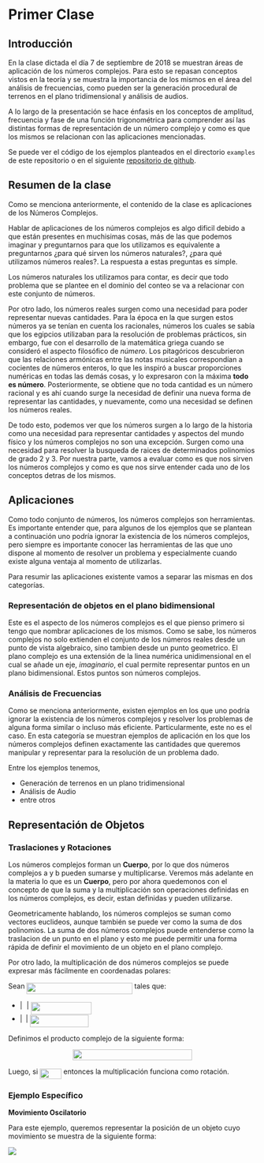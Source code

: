 # Primer Clase

## Introducción

En la clase dictada el día 7 de septiembre de 2018 se muestran áreas de aplicación de los números complejos. Para esto se repasan conceptos vistos en la teoría y se muestra la importancia de los mismos en el área del análisis de frecuencias, como pueden ser la generación procedural de terrenos en el plano tridimensional y análisis de audios.

A lo largo de la presentación se hace énfasis en los conceptos de amplitud, frecuencia y fase de una función trigonométrica para comprender así las distintas formas de representación de un número complejo y como es que los mismos se relacionan con las aplicaciones mencionadas.

Se puede ver el código de los ejemplos planteados en el directorio `examples` de este repositorio o en el siguiente [repositorio de github](https://github.com/ulises-jeremias/frequency-analysis-with-FFT).

## Resumen de la clase

Como se menciona anteriormente, el contenido de la clase es aplicaciones de los Números Complejos.

Hablar de aplicaciones de los números complejos es algo dificil debido a que están presentes en muchisimas cosas, más de las que podemos imaginar y preguntarnos para que los utilizamos es equivalente a preguntarnos ¿para qué sirven los números naturales?, ¿para qué utilizamos números reales?. La respuesta a estas preguntas es simple.

Los números naturales los utilizamos para contar, es decir que todo problema que se plantee en el dominio del conteo se va a relacionar con este conjunto de números.

Por otro lado, los números reales surgen como una necesidad para poder representar nuevas cantidades. Para la época en la que surgen estos números ya se tenían en cuenta los racionales, números los cuales se sabía que los egipcios utilizaban para la resolución de problemas prácticos, sin embargo, fue con el desarrollo de la matemática griega cuando se consideró el aspecto filosófico de _número_. Los pitagóricos descubrieron que las relaciones armónicas entre las notas musicales correspondían a cocientes de números enteros, lo que les inspiró a buscar proporciones numéricas en todas las demás cosas, y lo expresaron con la máxima **todo es número**. Posteriormente, se obtiene que no toda cantidad es un número racional y es ahí cuando surge la necesidad de definir una nueva forma de representar las cantidades, y nuevamente, como una necesidad se definen los números reales.

De todo esto, podemos ver que los números surgen a lo largo de la historia como una necesidad para representar cantidades y aspectos del mundo físico y los números complejos no son una excepción. Surgen como una necesidad para resolver la busqueda de raices de determinados polinomios de grado 2 y 3. Por nuestra parte, vamos a evaluar como es que nos sirven los números complejos y como es que nos sirve entender cada uno de los conceptos detras de los mismos.

## Aplicaciones

Como todo conjunto de números, los números complejos son herramientas. Es importante entender que, para algunos de los ejemplos que se plantean a continuación uno podría ignorar la existencia de los números complejos, pero siempre es importante conocer las herramientas de las que uno dispone al momento de resolver un problema y especialmente cuando existe alguna ventaja al momento de utilizarlas.

Para resumir las aplicaciones existente vamos a separar las mismas en dos categorías.

### Representación de objetos en el plano bidimensional

Este es el aspecto de los números complejos es el que pienso primero si tengo que nombrar aplicaciones de los mismos. Como se sabe, los números complejos no solo extienden el conjunto de los números reales desde un punto de vista algebraico, sino tambien desde un punto geometrico. El plano complejo es una extensión de la linea numérica unidimensional en el cual se añade un eje, _imaginario_, el cual permite representar puntos en un plano bidimensional. Estos puntos son números complejos.

### Análisis de Frecuencias

Como se menciona anteriormente, existen ejemplos en los que uno podría ignorar la existencia de los números complejos y resolver los problemas de alguna forma similar o incluso más eficiente. Particularmente, este no es el caso. En esta categoría se muestran ejemplos de aplicación en los que los números complejos definen exactamente las cantidades que queremos manipular y representar para la resolución de un problema dado.

Entre los ejemplos tenemos,

-   Generación de terrenos en un plano tridimensional
-   Análisis de Audio
-   entre otros

## Representación de Objetos

### Traslaciones y Rotaciones

Los números complejos forman un **Cuerpo**, por lo que dos números complejos a y b pueden sumarse y multiplicarse. Veremos más adelante en la materia lo que es un **Cuerpo**, pero por ahora quedemonos con el concepto de que la suma y la multiplicación son operaciones definidas en los números complejos, es decir, estan definidas y pueden utilizarse.

Geometricamente hablando, los números complejos se suman como vectores euclideos, aunque también se puede ver como la suma de dos polinomios.
La suma de dos números complejos puede entenderse como la traslacion de un punto en el plano y esto me puede permitir una forma rápida de definir el movimiento de un objeto en el plano complejo.

Por otro lado, la multiplicación de dos números complejos se puede expresar más fácilmente en coordenadas polares:

Sean <img src="https://rawgit.com/in	git@github.com:ulises-jeremias/matematica-iv/master/docs/svgs/ed9a41f86371c04599f858809297df9b.svg?invert_in_darkmode" align=middle width=214.76392409999994pt height=22.831056599999986pt/> tales que:

-   \|<img src="https://rawgit.com/in	git@github.com:ulises-jeremias/matematica-iv/master/docs/svgs/44bc9d542a92714cac84e01cbbb7fd61.svg?invert_in_darkmode" align=middle width=8.68915409999999pt height=14.15524440000002pt/>\| <img src="https://rawgit.com/in	git@github.com:ulises-jeremias/matematica-iv/master/docs/svgs/442b001a242fceec20d4a8c75239b6cd.svg?invert_in_darkmode" align=middle width=123.25798979999998pt height=24.65753399999998pt/>
-   \|<img src="https://rawgit.com/in	git@github.com:ulises-jeremias/matematica-iv/master/docs/svgs/4bdc8d9bcfb35e1c9bfb51fc69687dfc.svg?invert_in_darkmode" align=middle width=7.054796099999991pt height=22.831056599999986pt/>\| <img src="https://rawgit.com/in	git@github.com:ulises-jeremias/matematica-iv/master/docs/svgs/03b5060dca839af3223c0ec9049f5a20.svg?invert_in_darkmode" align=middle width=118.92452549999999pt height=24.65753399999998pt/>

Definimos el producto complejo de la siguiente forma:

<p align="center"><img src="https://rawgit.com/in	git@github.com:ulises-jeremias/matematica-iv/master/docs/svgs/3ec4f8864426c6e906df2c4cc6215af9.svg?invert_in_darkmode" align=middle width=242.04861285pt height=21.5817393pt/></p>

Luego, si <img src="https://rawgit.com/in	git@github.com:ulises-jeremias/matematica-iv/master/docs/svgs/2249583b4d6d09d50a0232b38db9563d.svg?invert_in_darkmode" align=middle width=44.15589254999999pt height=21.18721440000001pt/> entonces la multiplicación funciona como rotación.

### Ejemplo Específico

**Movimiento Oscilatorio**

Para este ejemplo, queremos representar la posición de un objeto cuyo movimiento se muestra de la siguiente forma:

![][logo]

[logo]: ../images/easy_harmonic_oscillator.gif
